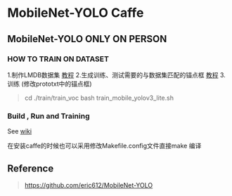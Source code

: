 # MobileNet-YOLO Caffe

## MobileNet-YOLO ONLY ON PERSON

### HOW TO TRAIN ON DATASET

1.制作LMDB数据集 [教程](https://github.com/wzj5133329/MobileNet_yolo/tree/master/create_lmdb)
2.生成训练、测试需要的与数据集匹配的锚点框  [教程](https://github.com/wzj5133329/MobileNet_yolo/tree/master/create_lmdb)
3.训练 (修改prototxt中的锚点框)
> cd ./train/train_voc
> bash train_mobile_yolov3_lite.sh




### Build , Run and Training

See [wiki](https://github.com/eric612/MobileNet-YOLO/wiki)

在安装caffe的时候也可以采用修改Makefile.config文件直接make 编译

## Reference

> https://github.com/eric612/MobileNet-YOLO